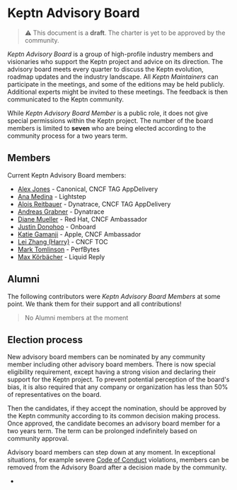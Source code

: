 # Keptn Advisory Board

> :warning: This document is a **draft**.
> The charter is yet to be approved by the community.

_Keptn Advisory Board_ is a group of high-profile industry members and visionaries
who support the Keptn project and advice on its direction.
The advisory board meets every quarter to discuss the Keptn evolution,
roadmap updates and the industry landscape.
All _Keptn Maintainers_ can participate in the meetings,
and some of the editions may be held publicly.
Additional experts might be invited to these meetings.
The feedback is then communicated to the Keptn community.

While _Keptn Advisory Board Member_ is a public role,
it does not give special permissions within the Keptn project.
The number of the board members is limited to **seven**
who are being elected according to the community process
for a two years term.

## Members

Current Keptn Advisory Board members:

- [Alex Jones](https://twitter.com/AlexJonesax) - Canonical, CNCF TAG AppDelivery
- [Ana Medina](https://www.anammedina.com/) - Lightstep
- [Alois Reitbauer](https://twitter.com/AloisReitbauer) - Dynatrace, CNCF TAG AppDelivery
- [Andreas Grabner](https://twitter.com/grabnerandi) - Dynatrace
- [Diane Mueller](https://twitter.com/pythondj) - Red Hat, CNCF Ambassador
- [Justin Donohoo](https://github.com/jdonohoo) - Onboard
- [Katie Gamanji](https://kgamanji.medium.com/) - Apple, CNCF Ambassador
- [Lei Zhang (Harry)](https://twitter.com/resouer) - CNCF TOC
- [Mark Tomlinson](https://twitter.com/m3tomlins) - PerfBytes
- [Max Körbächer](https://twitter.com/mkoerbi) - Liquid Reply

## Alumni

The following contributors were _Keptn Advisory Board Members_ at some point.
We thank them for their support and all contributions!

> No Alumni members at the moment

## Election process

<!-- TODO:  -->
New advisory board members can be nominated by any community member including other advisory board members.
There is now special eligibility requirement,
except having a strong vision
and declaring their support for the Keptn project.
To prevent potential perception of the board's bias,
it is also required that any company or organization
has less than 50% of representatives on the board.

Then the candidates, if they accept the nomination,
should be approved by the Keptn community
according to its common decision making process.
Once approved,
the candidate becomes an advisory board member for a two years term.
The term can be prolonged indefinitely based on community approval.

Advisory board members can step down at any moment.
In exceptional situations,
for example severe [Code of Conduct](./CODE_OF_CONDUCT.md) violations,
members can be removed from the Advisory Board
after a decision made by the community.

- 
